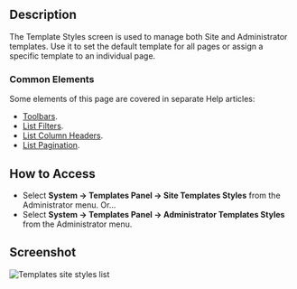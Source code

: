 <!-- Filename: Help4.x:Templates:_Styles / Display title: Templates: Styles -->

## Description

The Template Styles screen is used to manage both Site and Administrator
templates. Use it to set the default template for all pages or assign a
specific template to an individual page.

### Common Elements

Some elements of this page are covered in separate Help articles:

* [Toolbars](jdocmanual?article=help/common-elements/toolbars).
* [List Filters](jdocmanual?article=help/common-elements/list-filters).
* [List Column Headers](jdocmanual?article=help/common-elements/list-column-headers).
* [List Pagination](jdocmanual?article=help/common-elements/list-pagination).

## How to Access

- Select **System → Templates Panel → Site Templates Styles**
  from the Administrator menu. Or...
- Select **System → Templates Panel → Administrator Templates
  Styles** from the Administrator menu.

## Screenshot

![Templates site styles list](../../../en/images/templates/templates-site-styles-list.png)
